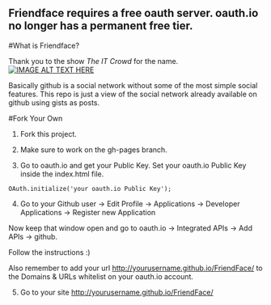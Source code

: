 ## Friendface requires a free oauth server.  oauth.io no longer has a permanent free tier.

#What is Friendface?

Thank you to the show *The IT Crowd* for the name.
[![IMAGE ALT TEXT HERE](http://img.youtube.com/vi/6rNgCnY1lPg/0.jpg)](http://www.youtube.com/watch?v=6rNgCnY1lPg)

Basically github is a social network without some of the most simple social features.
This repo is just a view of the social network already available on github using gists as posts.

#Fork Your Own

1) Fork this project.

2) Make sure to work on the gh-pages branch.

3) Go to oauth.io and get your Public Key.
Set your oauth.io Public Key inside the index.html file.
```
OAuth.initialize('your oauth.io Public Key');
```

4) Go to your Github user -> Edit Profile -> Applications -> Developer Applications -> Register new Application

Now keep that window open and go to oauth.io -> Integrated APIs -> Add APIs -> github.

Follow the instructions :)

Also remember to add your url http://yourusername.github.io/FriendFace/ to the Domains & URLs whitelist on your oauth.io account.

5) Go to your site http://yourusername.github.io/FriendFace/
